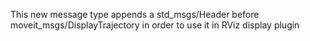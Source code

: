 This new message type appends a std_msgs/Header before moveit_msgs/DisplayTrajectory in order to use it in RViz display plugin
